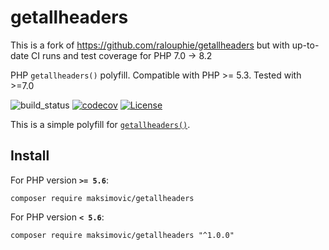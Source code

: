 getallheaders
=============

This is a fork of https://github.com/ralouphie/getallheaders but with up-to-date CI runs and test coverage for PHP 7.0 -> 8.2

PHP `getallheaders()` polyfill. Compatible with PHP >= 5.3. Tested with >=7.0

![build_status](https://github.com/maksimovic/getallheaders/actions/workflows/ci.yml/badge.svg)
[![codecov](https://codecov.io/github/maksimovic/getallheaders/branch/develop/graph/badge.svg?token=xoPZ9NlyGL)](https://codecov.io/github/maksimovic/getallheaders)
[![License](https://poser.pugx.org/ralouphie/getallheaders/license.png)](https://packagist.org/packages/ralouphie/getallheaders)


This is a simple polyfill for [`getallheaders()`](http://www.php.net/manual/en/function.getallheaders.php).

## Install

For PHP version **`>= 5.6`**:

```
composer require maksimovic/getallheaders
```

For PHP version **`< 5.6`**:

```
composer require maksimovic/getallheaders "^1.0.0"
```
